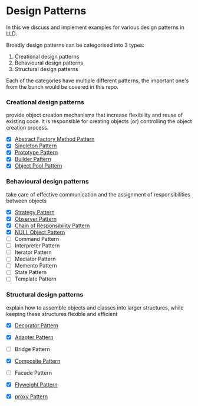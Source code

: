 # Design Patterns

In this we discuss and implement examples for various design patterns in LLD.

Broadly design patterns can be categorised into 3 types:
1. Creational design patterns
2. Behavioural design patterns
3. Structural design patterns

Each of the categories have multiple different patterns, the important one's
from the bunch would be covered in this repo.

### Creational design patterns
provide object creation mechanisms that increase flexibility and reuse of existing code. It is responsible for creating
objects (or) controlling the object creation process.

- [X] [Abstract Factory Method Pattern](src/main/java/com/basava/abstract_factory_pattern)
- [X] [Singleton Pattern](src/main/java/com/basava/singleton_pattern)
- [X] [Prototype Pattern](src/main/java/com/basava/prototype_pattern)
- [X] [Builder Pattern](src/main/java/com/basava/builder_pattern)
- [X] [Object Pool Pattern](src/main/java/com/basava/object_pool_pattern)

### Behavioural design patterns
take care of effective communication and the assignment of responsibilities between objects

- [X] [Strategy Pattern](src/main/java/com/basava/strategy_pattern)
- [X] [Observer Pattern](src/main/java/com/basava/observer_pattern)
- [X] [Chain of Responsibility Pattern](src/main/java/com/basava/chain_of_responsibility)
- [X] [NULL Object Pattern](src/main/java/com/basava/null_object_pattern)
- [ ] Command Pattern
- [ ] Interpreter Pattern
- [ ] Iterator Pattern
- [ ] Mediator Pattern
- [ ] Memento Pattern
- [ ] State Pattern
- [ ] Template Pattern

### Structural design patterns
explain how to assemble objects and classes into larger structures, while keeping these structures flexible and efficient

- [X] [Decorator Pattern](src/main/java/com/basava/decorator_pattern)
- [X] [Adapter Pattern](src/main/java/com/basava/adapter_pattern)
- [ ] Bridge Pattern
- [X] [Composite Pattern](src/main/java/com/basava/composite_pattern)
- [ ] Facade Pattern
- [X] [Flyweight Pattern](src/main/java/com/basava/flyweight_pattern)
- [X] [proxy Pattern](src/main/java/com/basava/proxy_pattern)

